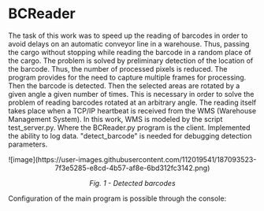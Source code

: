 # BCReader

The task of this work was to speed up the reading of barcodes in order to avoid delays on an automatic conveyor line in a warehouse. 
Thus, passing the cargo without stopping while reading the barcode in a random place of the cargo.
The problem is solved by preliminary detection of the location of the barcode.
Thus, the number of processed pixels is reduced.
The program provides for the need to capture multiple frames for processing. Then the barcode is detected. 
Then the selected areas are rotated by a given angle a given number of times. 
This is necessary in order to solve the problem of reading barcodes rotated at an arbitrary angle.
The reading itself takes place when a TCP/IP heartbeat is received from the WMS (Warehouse Management System).
In this work, WMS is modeled by the script test_server.py. Where the BCReader.py program is the client.
Implemented the ability to log data. "detect_barcode" is needed for debugging detection parameters.

<div style="text-align:center">
![image](https://user-images.githubusercontent.com/112019541/187093523-7f3e5285-e8cd-4b57-af8e-6bd312fc3142.png)

_Fig. 1 - Detected barcodes_
</div>

Configuration of the main program is possible through the console:
